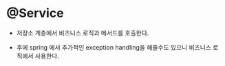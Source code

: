 #  @Service 

* 저장소 계층에서 비즈니스 로직과 메서드를 호출한다.

* 후에 spring 에서 추가적인 exception handling을 해줄수도 있으니 비즈니스 로직에서 사용한다.
